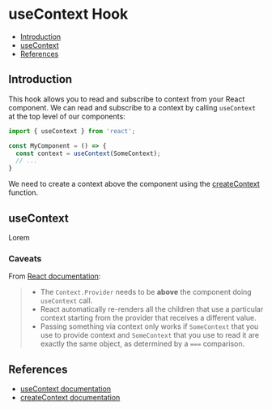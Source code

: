 # useContext Hook

- [Introduction](#introduction)
- [useContext](#useContext)
- [References](#references)

## Introduction

This hook allows you to read and subscribe to context from your React component. We can read and subscribe to a context by calling `useContext` at the top level of our components:

```js
import { useContext } from 'react';

const MyComponent = () => {
  const context = useContext(SomeContext);
  // ...
}
```

We need to create a context above the component using the [createContext](https://react.dev/reference/react/createContext) function.

## useContext
Lorem
### Caveats
From [React documentation](https://react.dev/reference/react/useContext#caveats):
> - The `Context.Provider` needs to be **above** the component doing `useContext` call.
> - React automatically re-renders all the children that use a particular context starting from the provider that receives a different value.
> - Passing something via context only works if `SomeContext` that you use to provide context and `SomeContext` that you use to read it are exactly the same object, as determined by a `===` comparison.

## References
- [useContext documentation](https://react.dev/reference/react/useContext)
- [createContext documentation](https://react.dev/reference/react/createContext)